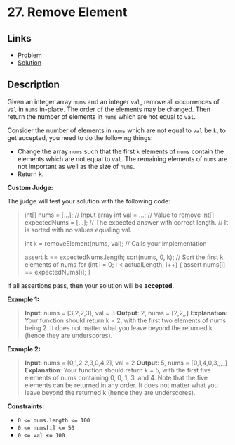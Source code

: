 # 27. Remove Element

## Links

- [Problem](https://leetcode.com/problems/remove-element/description/?envType=study-plan-v2&envId=top-interview-150)
- [Solution](./solution.py)

## Description

Given an integer array `nums` and an integer `val`, remove all occurrences of `val` in `nums` in-place. The order of the elements may be changed. Then return the number of elements in `nums` which are not equal to `val`.

Consider the number of elements in `nums` which are not equal to `val` be `k`, to get accepted, you need to do the following things:

- Change the array `nums` such that the first `k` elements of `nums` contain the elements which are not equal to `val`. The remaining elements of `nums` are not important as well as the size of `nums`.
- Return k.

**Custom Judge:**

The judge will test your solution with the following code:

> int[] nums = [...]; // Input array
> int val = ...; // Value to remove
> int[] expectedNums = [...]; // The expected answer with correct length.
>                             // It is sorted with no values equaling val.
>
> int k = removeElement(nums, val); // Calls your implementation
>
> assert k == expectedNums.length;
> sort(nums, 0, k); // Sort the first k elements of nums
> for (int i = 0; i < actualLength; i++) {
>     assert nums[i] == expectedNums[i];
> }

If all assertions pass, then your solution will be **accepted**.

**Example 1:**

> **Input**: nums = [3,2,2,3], val = 3
> **Output**: 2, nums = [2,2,_,_]
> **Explanation**: Your function should return k = 2, with the first two elements of nums being 2.
> It does not matter what you leave beyond the returned k (hence they are underscores).

**Example 2:**

> **Input**: nums = [0,1,2,2,3,0,4,2], val = 2
> **Output**: 5, nums = [0,1,4,0,3,_,_,_]
> **Explanation**: Your function should return k = 5, with the first five elements of nums containing 0, 0, 1, 3, and 4.
> Note that the five elements can be returned in any order.
> It does not matter what you leave beyond the returned k (hence they are underscores).

**Constraints:**

- `0 <= nums.length <= 100`
- `0 <= nums[i] <= 50`
- `0 <= val <= 100`
